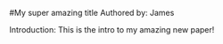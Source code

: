#My super amazing title
Authored by: James

Introduction: This is the intro to my amazing new paper!
